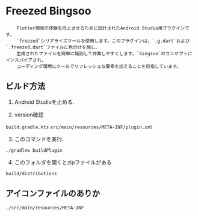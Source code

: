 # Freezed Bingsoo

        Flutter開発の体験を向上させるために設計されたAndroid Studio用プラグインです。
        `freezed`シリアライズツールを使用します。このプラグインは、`.g.dart`および`.freezed.dart`ファイルに色分けを施し、
        生成されたファイルを簡単に識別して作業しやすくします。`bingsoo`のコンセプトにインスパイアされ、
        コーディング環境にクールでリフレッシュな要素を加えることを目指しています。

## ビルド方法

1. Android Studioを止める.

2. version確認

`build.gradle.kts`
`src/main/resources/META-INF/plugin.xml`

3. このコマンドを実行.

```
./gradlew buildPlugin
```

4. このフォルダを開くとzipファイルがある

```
build/distributions
```

## アイコンファイルのありか

```
./src/main/resources/META-INF
```
